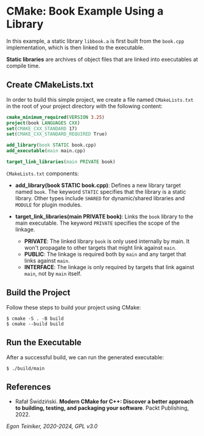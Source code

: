 # CMake: Book Example Using a Library 

In this example, a static library `libbook.a` is first built from the 
`book.cpp` implementation, which is then linked to the executable.

**Static libraries** are archives of object files that are linked into 
executables at compile time.


## Create CMakeLists.txt
In order to build this simple project, we create a file named `CMakeLists.txt` 
in the root of your project directory with the following content:

```CMake
cmake_minimum_required(VERSION 3.25)
project(book LANGUAGES CXX)
set(CMAKE_CXX_STANDARD 17)
set(CMAKE_CXX_STANDARD_REQUIRED True)

add_library(book STATIC book.cpp)
add_executable(main main.cpp)

target_link_libraries(main PRIVATE book)
```

`CMakeLists.txt` components:

* **add_library(book STATIC book.cpp)**: Defines a new library target named `book`.
    The keyword `STATIC` specifies that the library is a static library. 
    Other types include `SHARED` for dynamic/shared libraries and `MODULE` for 
    plugin modules.

* **target_link_libraries(main PRIVATE book)**: Links the `book` library to the main 
    executable.
    The keyword `PRIVATE` specifies the scope of the linkage.
    * **PRIVATE**: The linked library `book` is only used internally by main. 
        It won't propagate to other targets that might link against `main`.
    * **PUBLIC**: The linkage is required both by `main` and any target that links 
        against `main`.
    * **INTERFACE**: The linkage is only required by targets that link against `main`, 
        not by `main` itself.



## Build the Project

Follow these steps to build your project using CMake:

```
$ cmake -S . -B build
$ cmake --build build
```

## Run the Executable

After a successful build, we can run the generated executable:

```
$ ./build/main
```


## References

* Rafał Świdziński. **Modern CMake for C++: Discover a better approach to building, testing, and packaging your software**. Packt Publishing, 2022.

	
*Egon Teiniker, 2020-2024, GPL v3.0*

